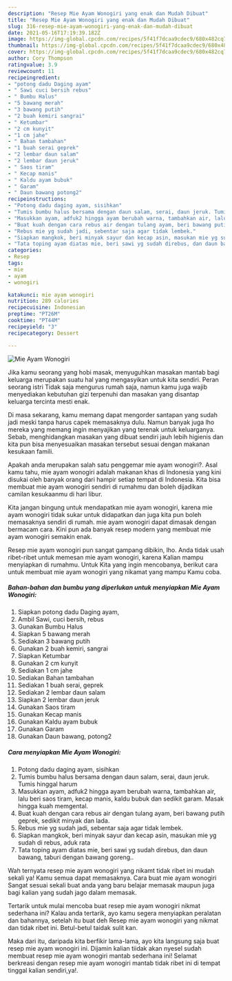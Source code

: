 ```yaml
---
description: "Resep Mie Ayam Wonogiri yang enak dan Mudah Dibuat"
title: "Resep Mie Ayam Wonogiri yang enak dan Mudah Dibuat"
slug: 316-resep-mie-ayam-wonogiri-yang-enak-dan-mudah-dibuat
date: 2021-05-16T17:19:39.182Z
image: https://img-global.cpcdn.com/recipes/5f41f7dcaa9cdec9/680x482cq70/mie-ayam-wonogiri-foto-resep-utama.jpg
thumbnail: https://img-global.cpcdn.com/recipes/5f41f7dcaa9cdec9/680x482cq70/mie-ayam-wonogiri-foto-resep-utama.jpg
cover: https://img-global.cpcdn.com/recipes/5f41f7dcaa9cdec9/680x482cq70/mie-ayam-wonogiri-foto-resep-utama.jpg
author: Cory Thompson
ratingvalue: 3.9
reviewcount: 11
recipeingredient:
- "potong dadu Daging ayam"
- " Sawi cuci bersih rebus"
- " Bumbu Halus"
- "5 bawang merah"
- "3 bawang putih"
- "2 buah kemiri sangrai"
- " Ketumbar"
- "2 cm kunyit"
- "1 cm jahe"
- " Bahan tambahan"
- "1 buah serai geprek"
- "2 lembar daun salam"
- "2 lembar daun jeruk"
- " Saos tiram"
- " Kecap manis"
- " Kaldu ayam bubuk"
- " Garam"
- " Daun bawang potong2"
recipeinstructions:
- "Potong dadu daging ayam, sisihkan"
- "Tumis bumbu halus bersama dengan daun salam, serai, daun jeruk. Tumis hinggal harum"
- "Masukkan ayam, adfuk2 hingga ayam berubah warna, tambahkan air, lalu beri saos tiram, kecap manis, kaldu bubuk dan sedikit garam. Masak hingga kuah memgental."
- "Buat kuah dengan cara rebus air dengan tulang ayam, beri bawang putih geprek, sedikit minyak dan lada."
- "Rebus mie yg sudah jadi, sebentar saja agar tidak lembek."
- "Siapkan mangkok, beri minyak sayur dan kecap asin, masukan mie yg sudah di rebus, aduk rata"
- "Tata toping ayam diatas mie, beri sawi yg sudah direbus, dan daun bawang, taburi dengan bawang goreng.."
categories:
- Resep
tags:
- mie
- ayam
- wonogiri

katakunci: mie ayam wonogiri 
nutrition: 289 calories
recipecuisine: Indonesian
preptime: "PT26M"
cooktime: "PT44M"
recipeyield: "3"
recipecategory: Dessert

---
```



![Mie Ayam Wonogiri](https://img-global.cpcdn.com/recipes/5f41f7dcaa9cdec9/680x482cq70/mie-ayam-wonogiri-foto-resep-utama.jpg)

Jika kamu seorang yang hobi masak, menyuguhkan masakan mantab bagi keluarga merupakan suatu hal yang mengasyikan untuk kita sendiri. Peran seorang istri Tidak saja mengurus rumah saja, namun kamu juga wajib menyediakan kebutuhan gizi terpenuhi dan masakan yang disantap keluarga tercinta mesti enak.

Di masa  sekarang, kamu memang dapat mengorder santapan yang sudah jadi meski tanpa harus capek memasaknya dulu. Namun banyak juga lho mereka yang memang ingin menyajikan yang terenak untuk keluarganya. Sebab, menghidangkan masakan yang dibuat sendiri jauh lebih higienis dan kita pun bisa menyesuaikan masakan tersebut sesuai dengan makanan kesukaan famili. 



Apakah anda merupakan salah satu penggemar mie ayam wonogiri?. Asal kamu tahu, mie ayam wonogiri adalah makanan khas di Indonesia yang kini disukai oleh banyak orang dari hampir setiap tempat di Indonesia. Kita bisa membuat mie ayam wonogiri sendiri di rumahmu dan boleh dijadikan camilan kesukaanmu di hari libur.

Kita jangan bingung untuk mendapatkan mie ayam wonogiri, karena mie ayam wonogiri tidak sukar untuk didapatkan dan juga kita pun boleh memasaknya sendiri di rumah. mie ayam wonogiri dapat dimasak dengan bermacam cara. Kini pun ada banyak resep modern yang membuat mie ayam wonogiri semakin enak.

Resep mie ayam wonogiri pun sangat gampang dibikin, lho. Anda tidak usah ribet-ribet untuk memesan mie ayam wonogiri, karena Kalian mampu menyiapkan di rumahmu. Untuk Kita yang ingin mencobanya, berikut cara untuk membuat mie ayam wonogiri yang nikamat yang mampu Kamu coba.

<!--inarticleads1-->

##### Bahan-bahan dan bumbu yang diperlukan untuk menyiapkan Mie Ayam Wonogiri:

1. Siapkan potong dadu Daging ayam,
1. Ambil  Sawi, cuci bersih, rebus
1. Gunakan  Bumbu Halus
1. Siapkan 5 bawang merah
1. Sediakan 3 bawang putih
1. Gunakan 2 buah kemiri, sangrai
1. Siapkan  Ketumbar
1. Gunakan 2 cm kunyit
1. Sediakan 1 cm jahe
1. Sediakan  Bahan tambahan
1. Sediakan 1 buah serai, geprek
1. Sediakan 2 lembar daun salam
1. Siapkan 2 lembar daun jeruk
1. Gunakan  Saos tiram
1. Gunakan  Kecap manis
1. Gunakan  Kaldu ayam bubuk
1. Gunakan  Garam
1. Gunakan  Daun bawang, potong2




<!--inarticleads2-->

##### Cara menyiapkan Mie Ayam Wonogiri:

1. Potong dadu daging ayam, sisihkan
1. Tumis bumbu halus bersama dengan daun salam, serai, daun jeruk. Tumis hinggal harum
1. Masukkan ayam, adfuk2 hingga ayam berubah warna, tambahkan air, lalu beri saos tiram, kecap manis, kaldu bubuk dan sedikit garam. Masak hingga kuah memgental.
1. Buat kuah dengan cara rebus air dengan tulang ayam, beri bawang putih geprek, sedikit minyak dan lada.
1. Rebus mie yg sudah jadi, sebentar saja agar tidak lembek.
1. Siapkan mangkok, beri minyak sayur dan kecap asin, masukan mie yg sudah di rebus, aduk rata
1. Tata toping ayam diatas mie, beri sawi yg sudah direbus, dan daun bawang, taburi dengan bawang goreng..




Wah ternyata resep mie ayam wonogiri yang nikamt tidak ribet ini mudah sekali ya! Kamu semua dapat memasaknya. Cara buat mie ayam wonogiri Sangat sesuai sekali buat anda yang baru belajar memasak maupun juga bagi kalian yang sudah jago dalam memasak.

Tertarik untuk mulai mencoba buat resep mie ayam wonogiri nikmat sederhana ini? Kalau anda tertarik, ayo kamu segera menyiapkan peralatan dan bahannya, setelah itu buat deh Resep mie ayam wonogiri yang nikmat dan tidak ribet ini. Betul-betul taidak sulit kan. 

Maka dari itu, daripada kita berfikir lama-lama, ayo kita langsung saja buat resep mie ayam wonogiri ini. Dijamin kalian tiidak akan nyesel sudah membuat resep mie ayam wonogiri mantab sederhana ini! Selamat berkreasi dengan resep mie ayam wonogiri mantab tidak ribet ini di tempat tinggal kalian sendiri,ya!.

